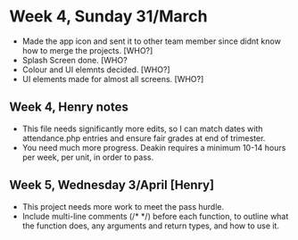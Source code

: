 # Week 4, Sunday 31/March
- Made the app icon and sent it to other team member since didnt know how to merge the projects. [WHO?]
- Splash Screen done. [WHO?
- Colour and UI elemnts decided. [WHO?]
- UI elements made for almost all screens. [WHO?]

## Week 4, Henry notes
- This file needs significantly more edits, so I can match dates with attendance.php entries and ensure fair grades at end of trimester.
- You need much more progress. Deakin requires a minimum 10-14 hours per week, per unit, in order to pass.

## Week 5, Wednesday 3/April [Henry]
- This project needs more work to meet the pass hurdle.
- Include multi-line comments (/* */) before each function, to outline what the function does, any arguments and return types, and how to use it.


